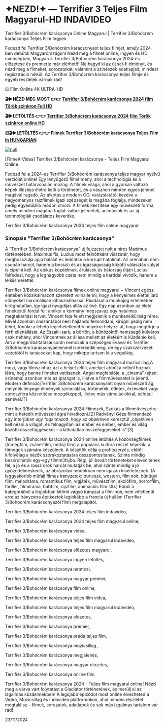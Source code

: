 # ✦NEZD!✦ — Terrifier 3 Teljes Film Magyarul-HD INDAVIDEO 

Terrifier 3/Bohócrém karácsonya Online Magyarul | Terrifier 3/Bohócrém karácsonya Teljes Film Ingyen

Fedezd fel Terrifier 3/Bohócrém karácsonyaot teljes filmjét, amely 2024-ben debütál Magyarországon! Nézd meg a filmet online, ingyen és HD minőségben, Magyarul. Terrifier 3/Bohócrém karácsonya 2024-es előzetese és premierje már elérhető! Ne hagyd ki az új sci-fi élményt, és nézd meg a filmeket, sorozatokat, valamint a színészek adatlapjait, mindezt regisztráció nélkül. Az Terrifier 3/Bohócrém karácsonya teljes filmje és egyéb részletek várnak rád!

☑ Film Online 4K ULTRA-HD

**🎬▶NÉZD MEG MOST 👉👉 [Terrifier 3/Bohócrém karácsonya 2024 film Török szinkron Full HD](https://t.co/54rT3j0ltc)**

**🎬▶LETÖLTÉS 👉👉 [Terrifier 3/Bohócrém karácsonya 2024 film Török szinkron online HD](https://bit.ly/terrifier-3-lv4k)**

**☑🎬▶LETÖLTÉS 👉👉 [Filmek Terrifier 3/Bohócrém karácsonya Teljes Film in HUNGARIAN](https://cutt.ly/VeKKo89T)**

[![null](https://static.wixstatic.com/media/855a25_043b5abeb4ae4d35ac003198e7fe56ed~mv2.gif)](https://tinyurl.com/yc586ppd)

[FilmeK-Videa] Terrifier 3/Bohócrém karácsonya - Teljes Film Magyarul Online

Fedezd fel a 2024-es Terrifier 3/Bohócrém karácsonya teljes magyar nyelvű verzióját online! Egy lenyűgöző filmélmény, ahol a technológia és a művészet határvonalán mozog. A filmek világa, ahol a gyorsan változó képek illúziója életre kelti a történetet, és a vásznon minden egyes jelenet magával ragadó. Az alkotás a modern CGI varázslatától kezdve a hagyományos rajzfilmek igazi szépségét is magába foglalja, mindezeket pedig egyedülálló módon ötvözi. A filmek készítése egy művészeti forma, amely mindent magába foglal: valódi jelenetek, animációk és az új technológiák csodálatos keveréke.

Terrifier 3/Bohócrém karácsonya 2024 teljes film online magyarul

### Sinopsis "Terrifier 3/Bohócrém karácsonya"

A "Terrifier 3/Bohócrém karácsonya" új fejezetet nyit a híres Maximus történetében. Maximus fia, Lucius most felnőttként visszatér, hogy megbosszulja apja halálát és ledöntse a korrupt hatalmat. Az arénában nem csupán harcol, hanem a bosszú és az igazságosság közötti választás súlyát is cipelni kell. Az epikus küzdelmek, árulások és bátorság útján Lucius felfedezi, hogy a legnagyobb csata nem mindig a karddal vívódik, hanem a lelkiismerettel.

Terrifier 3/Bohócrém karácsonya filmek online magyarul ~ Vincent egész életében közalkalmazott szeretett volna lenni, hogy a kényelmes élettel járó előnyöket maximálisan kihasználhassa. Ráadásul a munkajog értelmében kirúghatatlan, így igazi nyugdíjas állás az övé. Egy nap azonban az élete fenekestül fordul fel: amikor a kormány megszavaz egy hatalmas megtakarítási tervet, Vincent feje felett megjelenik a munkanélküliség réme. Mivel azonban önszántából nem hajlandó felmondani, kirúgni pedig nem lehet, főnöke a lehető leglehetetlenebb helyekre helyezi át, hogy megtörje a férfi ellenállását. Az Északi-sark, a börtön, a bűnözőktől hemzsegő külváros csak néhány, ahol Vincentnek az állása mellett az életéért is küzdenie kell. Ám a megpróbáltatásai során nemcsak a szépséges Evával és Terrifier 3/Bohócrém karácsonyaelemmel ismerkedik meg, de egy szakszervezeti vezetőtől is tanácsokat kap, hogy miképp tartson ki a végsőkig.

Terrifier 3/Bohócrém karácsonya 2024 teljes film magyarul mozicsillag,A mozi, vagy filmszínház azt a helyet jelöli, amelyet abból a célból hoznak létre, hogy benne filmeket vetítsenek. Angol megfelelője, a „cinema” (ejtsd: szinema) azonban már az iparágat is, illetve a filmművészetet is jelenti. Modern definíciójTerrifier 3/Bohócrém karácsonyaint olyan művészeti ág, melynek lényege élmények szimulálása, történetek, ötletek, érzéseket vagy atmoszféra közvetítése mozgóképpel, illetve más stimulációkkal, például zenével.[1]

Terrifier 3/Bohócrém karácsonya 2024 Filmezek, Szokás a filmművészetre mint a hetedik művészeti ágra hivatkozni.[2] Radványi Géza filmrendező egy interjúban úgy fogalmazott, hogy az objektíven keresztül „objektíven kell nézni a világot, és felnagyítani az ember és ember, ember és világ közötti összefüggéseket – a láthatatlan összefüggéseket is”.[3]

Terrifier 3/Bohócrém karácsonya 2024 online letöltés,A közönségfilmek (tömegfilm, zsánerfilm, műfaji film) a populáris kultúra részét képezik, a tömegek számára készülnek. A készítők célja a profitszerzés, ebből kifolyólag a nézők szórakoztatására összpontosítanak. Szinte mindig besorolhatók egy-egy filmműfajba. Régi, jól bevált történeteket elevenítenek fel, a jó és a rossz örök harcát mutatják be, ahol szinte mindig a jó győzedelmeskedik, az ábrázolási módokban nem igazán kísérleteznek. (A leggyakoribb műfaji filmes irányzatok: burleszk, western, film noir, bűnügyi film, melodráma, romantikus film, vígjáték, művészfilm, akciófilm, horrorfilm, thriller, filmdráma, bábfilm, rajzfilm, animációs film stb.) Ebből a kategóriából a legjobban kitörni vágyó irányzat a film-noir, nem véletlenül erre az irányzatra építkeztek leginkább a francia új hullám (Terrifier 3/Bohócrém karácsonyazői film) megalapítói.

Terrifier 3/Bohócrém karácsonya 2024 teljes film indavideo,

Terrifier 3/Bohócrém karácsonya 2024 teljes film magyarul online,

Terrifier 3/Bohócrém karácsonya videa,

Terrifier 3/Bohócrém karácsonya teljes film magyarul indavideo,

Terrifier 3/Bohócrém karácsonya előzetes magyarul,

Terrifier 3/Bohócrém karácsonya ingyen letöltés,

Terrifier 3/Bohócrém karácsonya netmozi,

Terrifier 3/Bohócrém karácsonya magyar premier,

Terrifier 3/Bohócrém karácsonya film online,

Terrifier 3/Bohócrém karácsonya teljes film videa,

Terrifier 3/Bohócrém karácsonya teljes film magyarul indavideo,

Terrifier 3/Bohócrém karácsonya elozetes,

Terrifier 3/Bohócrém karácsonya premier,

Terrifier 3/Bohócrém karácsonya préda teljes film,

Terrifier 3/Bohócrém karácsonya mozicsillag ,

Terrifier 3/Bohócrém karácsonya megjelenés,

Terrifier 3/Bohócrém karácsonya magyar elozetes,

Terrifier 3/Bohócrém karácsonya online film,

Terrifier 3/Bohócrém karácsonya 2024 - Teljes film magyarul online! Nézd meg a várva várt folytatást a Gladiátor történetének, és merülj el az izgalmas küzdelmekben! A legújabb epizódot most online élvezheted a Videa, Mozicsillag és Indavideo platformokon, ahol minden részletet megtalálsz – filmek, sorozatok, adatlapok és sok más izgalmas tartalom vár rád!

23/11/2024
